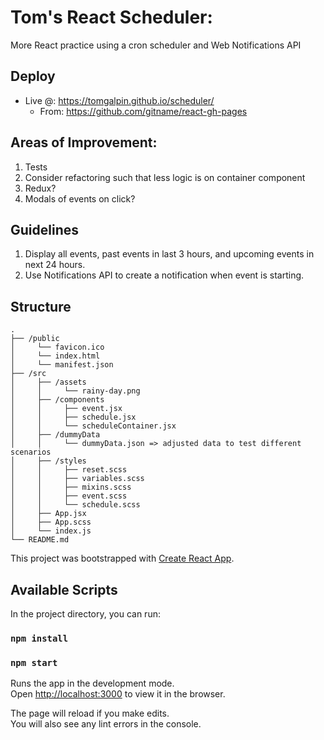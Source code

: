 # Tom's React Scheduler:
More React practice using a cron scheduler and Web Notifications API

## Deploy
- Live @:  https://tomgalpin.github.io/scheduler/
  - From:  https://github.com/gitname/react-gh-pages

## Areas of Improvement:
1.  Tests
2.  Consider refactoring such that less logic is on container component
3.  Redux?
4.  Modals of events on click?

## Guidelines
1. Display all events, past events in last 3 hours, and upcoming events in next 24 hours.
2. Use Notifications API to create a notification when event is starting.

## Structure
    .
    ├── /public 
    │     └── favicon.ico
    │     └── index.html
    │     └── manifest.json
    ├── /src 
    │     ├── /assets
    │     │     └── rainy-day.png     
    │     ├── /components
    │     │     ├── event.jsx 
    │     │     ├── schedule.jsx
    │     │     └── scheduleContainer.jsx
    │     ├── /dummyData
    │     │     └── dummyData.json => adjusted data to test different scenarios
    │     ├── /styles                    
    │     │     ├── reset.scss 
    │     │     ├── variables.scss   
    │     │     ├── mixins.scss
    │     │     ├── event.scss 
    │     │     └── schedule.scss 
    │     ├── App.jsx
    │     ├── App.scss
    │     └── index.js
    └── README.md


This project was bootstrapped with [Create React App](https://github.com/facebook/create-react-app).

## Available Scripts

In the project directory, you can run:

### `npm install`
### `npm start`

Runs the app in the development mode.<br>
Open [http://localhost:3000](http://localhost:3000) to view it in the browser.

The page will reload if you make edits.<br>
You will also see any lint errors in the console.


